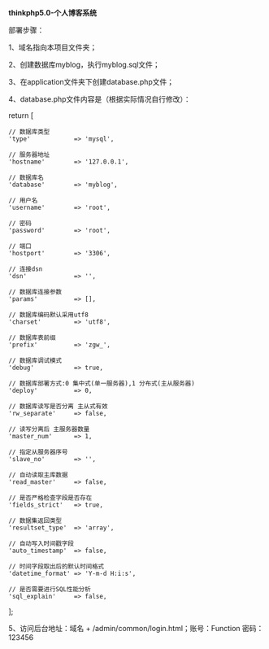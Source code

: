 **thinkphp5.0-个人博客系统**

部署步骤：

1、域名指向本项目文件夹；

2、创建数据库myblog，执行myblog.sql文件；

3、在application文件夹下创建database.php文件；

4、database.php文件内容是（根据实际情况自行修改）：

return [

    // 数据库类型
    'type'            => 'mysql',
    
    // 服务器地址
    'hostname'        => '127.0.0.1',
    
    // 数据库名
    'database'        => 'myblog',
    
    // 用户名
    'username'        => 'root',
    
    // 密码
    'password'        => 'root',
    
    // 端口
    'hostport'        => '3306',
    
    // 连接dsn
    'dsn'             => '',
    
    // 数据库连接参数
    'params'          => [],
    
    // 数据库编码默认采用utf8
    'charset'         => 'utf8',
    
    // 数据库表前缀
    'prefix'          => 'zgw_',
    
    // 数据库调试模式
    'debug'           => true,
    
    // 数据库部署方式:0 集中式(单一服务器),1 分布式(主从服务器)
    'deploy'          => 0,
    
    // 数据库读写是否分离 主从式有效
    'rw_separate'     => false,
    
    // 读写分离后 主服务器数量
    'master_num'      => 1,
    
    // 指定从服务器序号
    'slave_no'        => '',
    
    // 自动读取主库数据
    'read_master'     => false,
    
    // 是否严格检查字段是否存在
    'fields_strict'   => true,
    
    // 数据集返回类型
    'resultset_type'  => 'array',
    
    // 自动写入时间戳字段
    'auto_timestamp'  => false,
    
    // 时间字段取出后的默认时间格式
    'datetime_format' => 'Y-m-d H:i:s',
    
    // 是否需要进行SQL性能分析
    'sql_explain'     => false,
    
];

5、访问后台地址：域名 + /admin/common/login.html；账号：Function 密码：123456